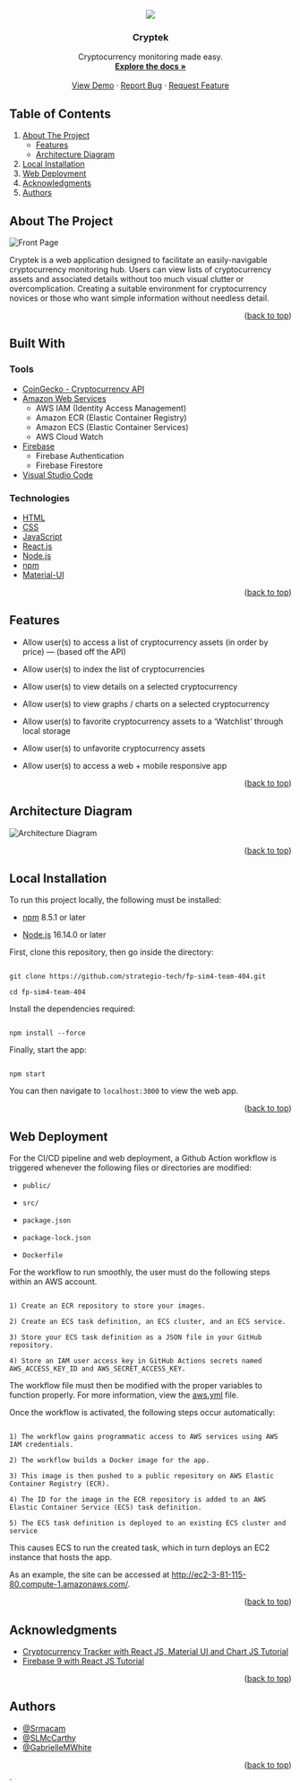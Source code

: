 <div id="top"></div>

<!-- PROJECT LOGO -->
<br />
<div align="center">
<img src="Diagrams/Cryptek-logo-favicon.png">

<h3 align="center">Cryptek</h3>

  <p align="center">Cryptocurrency monitoring made easy.
    <br />
    <a href="https://github.com/strategio-tech/fp-sim4-team-404"><strong>Explore the docs »</strong></a>
    <br />
    <br />
    <a href="http://ec2-3-81-115-80.compute-1.amazonaws.com/">View Demo</a>
    ·
    <a href="https://github.com/strategio-tech/fp-sim4-team-404/issues">Report Bug</a>
    ·
    <a href="https://github.com/strategio-tech/fp-sim4-team-404/issues">Request Feature</a>
  </p>
</div>

<!-- TABLE OF CONTENTS -->

## Table of Contents

  <ol>
    <li>
      <a href="#about-the-project">About The Project</a>
      <ul>
        <li><a href="#features">Features</a></li>
        <li><a href="#architecture-diagram">Architecture Diagram</a></li>
      </ul>
    </li>
    <li><a href="#local-installation">Local Installation</a></li>
    <li><a href="#web-deployment">Web Deployment</a></li> 
	<li><a href="#acknowledgments">Acknowledgments</a></li>
	<li><a href="#authors">Authors</a></li>
  </ol>

<!-- ABOUT THE PROJECT -->

## About The Project

![Front Page](Diagrams/Cryptek-front-page.png "Front Page")

<p>Cryptek is a web application designed to facilitate an easily-navigable cryptocurrency monitoring hub. Users can view lists of cryptocurrency assets and associated details without too much visual clutter or overcomplication. Creating a suitable environment for cryptocurrency novices or those who want simple information without needless detail.</p>

<p align="right">(<a href="#readme-top">back to top</a>)</p>

<!--BUILT WITH -->

## Built With

### Tools

- [CoinGecko - Cryptocurrency API](https://www.coingecko.com/)
- [Amazon Web Services](https://aws.amazon.com/)
  - AWS IAM (Identity Access Management)
  - Amazon ECR (Elastic Container Registry)
  - Amazon ECS (Elastic Container Services)
  - AWS Cloud Watch
- [Firebase](https://firebase.google.com/)
  - Firebase Authentication
  - Firebase Firestore
- [Visual Studio Code](https://code.visualstudio.com/)

### Technologies

- [HTML](https://html.spec.whatwg.org/)
- [CSS](https://www.w3.org/Style/CSS/)
- [JavaScript](https://www.javascript.com/)
- [React.js](https://reactjs.org/)
- [Node.js](https://nodejs.org/en/)
- [npm](https://www.npmjs.com/)
- [Material-UI](https://v4.mui.com/getting-started/installation/)

<p align="right">(<a href="#readme-top">back to top</a>)</p>

<!-- FEATURES -->

## Features

- Allow user(s) to access a list of cryptocurrency assets (in order by price) — (based off the API)

- Allow user(s) to index the list of cryptocurrencies

- Allow user(s) to view details on a selected cryptocurrency

- Allow user(s) to view graphs / charts on a selected cryptocurrency

- Allow user(s) to favorite cryptocurrency assets to a ‘Watchlist’ through local storage

- Allow user(s) to unfavorite cryptocurrency assets

- Allow user(s) to access a web + mobile responsive app

<p align="right">(<a href="#readme-top">back to top</a>)</p>

<!-- ARCHITECTURE DIAGRAM -->

## Architecture Diagram

![Architecture Diagram](Diagrams/Cryptek-Architecture-Diagram.png "Architecture Diagram")

<p align="right">(<a href="#readme-top">back to top</a>)</p>

<!-- LOCAL INSTALLATION -->

## Local Installation

To run this project locally, the following must be installed:

- [npm](https://docs.npmjs.com/downloading-and-installing-node-js-and-npm#using-a-node-installer-to-install-node-js-and-npm) 8.5.1 or later

- [Node.js](https://docs.npmjs.com/downloading-and-installing-node-js-and-npm#using-a-node-installer-to-install-node-js-and-npm) 16.14.0 or later

First, clone this repository, then go inside the directory:

```

git clone https://github.com/strategio-tech/fp-sim4-team-404.git

cd fp-sim4-team-404

```

Install the dependencies required:

```

npm install --force

```

Finally, start the app:

```

npm start

```

You can then navigate to `localhost:3000` to view the web app.

<p align="right">(<a href="#readme-top">back to top</a>)</p>
  
<!-- WEB DEPLOYMENT -->
## Web Deployment

For the CI/CD pipeline and web deployment, a Github Action workflow is triggered whenever the following files or directories are modified:

- `public/`

- `src/`

- `package.json`

- `package-lock.json`

- `Dockerfile`

For the workflow to run smoothly, the user must do the following steps within an AWS account.

```

1) Create an ECR repository to store your images.

2) Create an ECS task definition, an ECS cluster, and an ECS service.

3) Store your ECS task definition as a JSON file in your GitHub repository.

4) Store an IAM user access key in GitHub Actions secrets named AWS_ACCESS_KEY_ID and AWS_SECRET_ACCESS_KEY.

```

The workflow file must then be modified with the proper variables to function properly. For more information, view the [aws.yml](.github/workflows/aws.yml) file.

Once the workflow is activated, the following steps occur automatically:

```

1) The workflow gains programmatic access to AWS services using AWS IAM credentials.

2) The workflow builds a Docker image for the app.

3) This image is then pushed to a public repository on AWS Elastic Container Registry (ECR).

4) The ID for the image in the ECR repository is added to an AWS Elastic Container Service (ECS) task definition.

5) The ECS task definition is deployed to an existing ECS cluster and service

```

This causes ECS to run the created task, which in turn deploys an EC2 instance that hosts the app.

As an example, the site can be accessed at http://ec2-3-81-115-80.compute-1.amazonaws.com/.

<p align="right">(<a href="#readme-top">back to top</a>)</p>

<!-- ACKNOWLEDGMENTS -->

## Acknowledgments

- [Cryptocurrency Tracker with React JS, Material UI and Chart JS Tutorial](https://www.youtube.com/watch?v=QA6oTpMZp84&ab_channel=RoadsideCoder)
- [Firebase 9 with React JS Tutorial](https://www.youtube.com/watch?v=8NMJxyDwP6A&ab_channel=RoadsideCoder)

<p align="right">(<a href="#readme-top">back to top</a>)</p>

<!-- AUTHORS -->

## Authors

- [@Srmacam](https://github.com/Srmacam)
- [@SLMcCarthy](https://github.com/SLMcCarthy)
- [@GabrielleMWhite](https://github.com/gabriellemwhite)

<p align="right">(<a href="#readme-top">back to top</a>)</p>

<!-- MARKDOWN LINKS & IMAGES -->

[react.js]: https://img.shields.io/badge/React-20232A?style=for-the-badge&logo=react&logoColor=61DAFB
[react-url]: https://reactjs.org/
[html]: https://img.shields.io/badge/HTML5-E34F26?style=for-the-badge&logo=html5&logoColor=61DAFB
[html-url]: https://html.spec.whatwg.org/
[css]: https://img.shields.io/badge/CSS-239120?&style=for-the-badge&logo=css3&logoColor=61DAFB
[css-url]: https://www.w3.org/Style/CSS/
[javascript]: https://img.shields.io/badge/JavaScript-F7DF1E?style=for-the-badge&logo=javascript&logoColor=61DAFB
[javascript-url]: https://www.javascript.com/
[node.js]: https://img.shields.io/static/v1?style=for-the-badge&message=Node.js&color=339933&logo=Node.js&logoColor=FFFFFF
[node.js-url]: https://nodejs.org/en/

`
